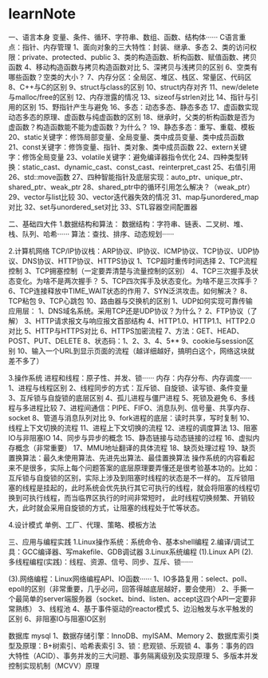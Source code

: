 # learnNote

一、语言本身
变量、条件、循环、字符串、数组、函数、结构体······
C语言重点：指针、内存管理
1、面向对象的三大特性：封装、继承、多态
2、类的访问权限：private、protected、public
3、类的构造函数、析构函数、赋值函数、拷贝函数
4、移动构造函数与拷贝构造函数对比
5、深拷贝与浅拷贝的区别
6、空类有哪些函数？空类的大小？
7、内存分区：全局区、堆区、栈区、常量区、代码区
8、C++与C的区别
9、struct与class的区别
10、struct内存对齐
11、new/delete与malloc/free的区别
12、内存泄露的情况
13、sizeof与strlen对比
14、指针与引用的区别
15、野指针产生与避免
16、多态：动态多态、静态多态
17、虚函数实现动态多态的原理、虚函数与纯虚函数的区别
18、继承时，父类的析构函数是否为虚函数？构造函数能不能为虚函数？为什么？
19、静态多态：重写、重载、模板
20、static关键字：修饰局部变量、全局变量、类中成员变量、类中成员函数
21、const关键字：修饰变量、指针、类对象、类中成员函数
22、extern关键字：修饰全局变量
23、volatile关键字：避免编译器指令优化
24、四种类型转换：static_cast、dynamic_cast、const_cast、reinterpret_cast
25、右值引用
26、std::move函数
27、四种智能指针及底层实现：auto_ptr、unique_ptr、shared_ptr、weak_ptr
28、shared_ptr中的循环引用怎么解决？（weak_ptr）
29、vector与list比较
30、vector迭代器失效的情况
31、map与unordered_map对比
32、set与unordered_set对比
33、STL容器空间配置器

二、基础四大件
1.数据结构和算法：
数据结构：字符串、链表、二叉树、堆、栈、队列、哈希······
算法：查找、排序、动态规划······

2.计算机网络
TCP/IP协议栈：ARP协议、IP协议、ICMP协议、TCP协议、UDP协议、DNS协议、HTTP协议、HTTPS协议
1、TCP超时重传时间选择
2、TCP流程控制
3、TCP拥塞控制（一定要弄清楚与流量控制的区别）
4、TCP三次握手及状态变化。为啥不是两次握手？
5、TCP四次挥手及状态变化。为啥不是三次挥手？
6、TCP连接释放中TIME_WAIT状态的作用
7、SYN泛洪攻击。如何解决？
8、TCP粘包
9、TCP心跳包
10、路由器与交换机的区别
1、UDP如何实现可靠传输
应用层：
1、DNS域名系统。采用TCP还是UDP协议？为什么？
2、FTP协议（了解）
3、HTTP请求报文与响应报文首部结构
4、HTTP1.0、HTTP1.1、HTTP2.0对比
5、HTTP与HTTPS对比
6、HTTPS加密流程
7、方法：GET、HEAD、POST、PUT、DELETE
8、状态码：1、2、3、4、5**
9、cookie与session区别
10、输入一个URL到显示页面的流程（越详细越好，搞明白这个，网络这块就差不多了）


3.操作系统
进程和线程：原子性、并发、锁······
内存：内存分布、内存调度······
1、进程与线程区别
2、线程同步的方式：互斥锁、自旋锁、读写锁、条件变量
3、互斥锁与自旋锁的底层区别
4、孤儿进程与僵尸进程
5、死锁及避免
6、多线程与多进程比较
7、进程间通信：PIPE、FIFO、消息队列、信号量、共享内存、socket
8、管道与消息队列对比
9、fork进程的底层：读时共享，写时复制
10、线程上下文切换的流程
11、进程上下文切换的流程
12、进程的调度算法
13、阻塞IO与非阻塞IO
14、同步与异步的概念
15、静态链接与动态链接的过程
16、虚拟内存概念（非常重要）
17、MMU地址翻译的具体流程
18、缺页处理过程
19、缺页置换算法：最久未使用算法、先进先出算法、最佳置换算法
操作系统的内容看起来不是很多，实际上每个问题答案的底层原理要弄懂还是很考验基本功的。比如：互斥锁与自旋锁的区别，实际上涉及到阻塞时线程的状态是不一样的。
互斥锁阻塞的线程是挂起的，此时系统会优先执行其它可执行的线程，就会将阻塞的线程切换到可执行线程，而当临界区执行的时间非常短时，
此时线程切换频繁、开销较大，此时就会采用自旋锁的方式，让阻塞的线程处于忙等状态。

4.设计模式
单例、工厂、代理、策略、模板方法

三、应用与编程实践
1.Linux操作系统：系统命令、基本shell编程
2.编译/调试工具：GCC编译器、写makefile、GDB调试器
3.Linux系统编程
(1).Linux API
(2).多线程编程(实践)：线程、资源、信号、同步、互斥、锁······

(3).网络编程：Linux网络编程API、IO函数······
1、IO多路复用：select、poll、epoll的区别（非常重要，几乎必问，回答得越底层越好，要会使用）
2、手撕一个最简单的server端服务器（socket、bind、listen、accept这四个API一定要非常熟练）
3、线程池
4、基于事件驱动的reactor模式
5、边沿触发与水平触发的区别
6、非阻塞IO与阻塞IO区别


数据库 mysql
1、数据存储引擎：InnoDB、myISAM、Memory
2、数据库索引类型及原理：B+树索引、哈希表索引
3、锁：悲观锁、乐观锁
4、事务：事务的四大特性（ACID）、事务并发的三大问题、事务隔离级别及实现原理
5、多版本并发控制实现机制（MCVV）原理


